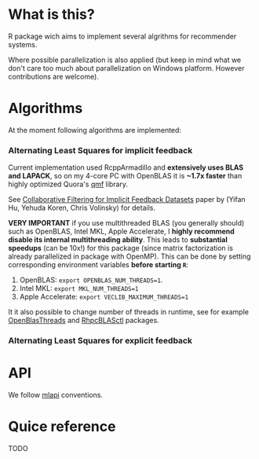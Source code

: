 # What is this?

R package wich aims to implement several algrithms for recommender systems. 

Where possible parallelization is also applied (but keep in mind what we don't care too much about parallelization on Windows platform. However contributions are welcome).

# Algorithms

At the moment following algorithms are implemented:

### Alternating Least Squares for implicit feedback

Current implementation used RcppArmadillo and  **extensively uses BLAS and LAPACK**, so on my 4-core PC with OpenBLAS it is **~1.7x faster** than highly optimized Quora's [qmf](https://github.com/quora/qmf) library.

See [Collaborative Filtering for Implicit Feedback Datasets](http://yifanhu.net/PUB/cf.pdf) paper by (Yifan Hu, Yehuda Koren, Chris Volinsky) for details.  

**VERY IMPORTANT** if you use multithreaded BLAS (you generally should) such as OpenBLAS, Intel MKL, Apple Accelerate, I **highly recommend disable its internal multithreading ability**. This leads to **substantial speedups** (can be 10x!) for this package (since matrix factorization is already parallelized in package with OpenMP). This can be done by setting corresponding environment variables **before starting `R`**:

1. OpenBLAS: `export OPENBLAS_NUM_THREADS=1`.
1. Intel MKL: `export MKL_NUM_THREADS=1`
1. Apple Accelerate: `export VECLIB_MAXIMUM_THREADS=1`

It it also possible to change number of threads in runtime, see for example [OpenBlasThreads](https://github.com/rundel/OpenBlasThreads) and [RhpcBLASctl](https://cran.r-project.org/web/packages/RhpcBLASctl/index.html) packages.

### Alternating Least Squares for explicit feedback

# API

We follow [mlapi](https://github.com/dselivanov/mlapi) conventions.

# Quice reference

TODO
